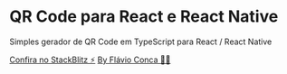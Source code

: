 # QR Code para React e React Native
Simples gerador de QR Code em TypeScript para React / React Native

[Confira no StackBlitz ⚡️](https://stackblitz.com/edit/react-ts-gtuisa)
[By Flávio Conca 🧑‍💻](https://www.instagram.com/blackbeltjs/)
